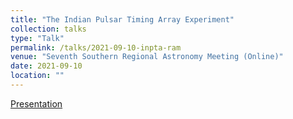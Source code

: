 ```yaml
---
title: "The Indian Pulsar Timing Array Experiment"
collection: talks
type: "Talk"
permalink: /talks/2021-09-10-inpta-ram
venue: "Seventh Southern Regional Astronomy Meeting (Online)"
date: 2021-09-10
location: ""
---
```


[Presentation](http://dx.doi.org/10.13140/RG.2.2.20926.56646)
